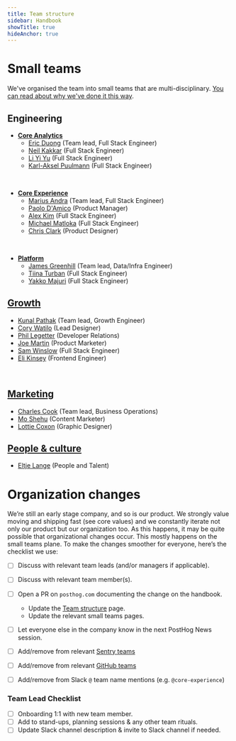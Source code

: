 ```yaml
---
title: Team structure
sidebar: Handbook
showTitle: true
hideAnchor: true
---
```


# Small teams

We've organised the team into small teams that are multi-disciplinary. [You can read about why we've done it this way](/handbook/people/team-structure/why-small-teams).

## Engineering

- **[Core Analytics](core-analytics)**
    - [Eric Duong](/handbook/people/team#eric-duong-software-engineer) (Team lead, Full Stack Engineer)
    - [Neil Kakkar](/handbook/people/team#neil-kakkar-software-engineer) (Full Stack Engineer)
    - [Li Yi Yu](/handbook/people/team#li-yi-yu-full-stack-engineer) (Full Stack Engineer)
    - [Karl-Aksel Puulmann](/handbook/people/team#karlaksel-puulmann-software-engineer) (Full Stack Engineer)

<br />

- **[Core Experience](core-experience)**
    - [Marius Andra](/handbook/people/team#marius-andra-software-engineer) (Team lead, Full Stack Engineer)
    - [Paolo D'Amico](/handbook/people/team#paolo-damico-product-team) (Product Manager)
    - [Alex Kim](/handbook/people/team#alex-kim-full-stack-engineer) (Full Stack Engineer)
    - [Michael Matloka](/handbook/people/team#michael-matloka-software-engineer) (Full Stack Engineer)
    - [Chris Clark](/handbook/people/team#chris-clark-product-designer) (Product Designer)

<br />

- **[Platform](platform)**
    - [James Greenhill](/handbook/people/team#james-greenhill-software-engineer) (Team lead, Data/Infra Engineer)
    - [Tiina Turban](/handbook/people/team#tiina-turban-software-engineer) (Full Stack Engineer)
    - [Yakko Majuri](/handbook/people/team#yakko-majuri-software-engineer) (Full Stack Engineer)

## [Growth](growth)

- [Kunal Pathak](/handbook/people/team#kunal-pathak-growth-engineer) (Team lead, Growth Engineer)
- [Cory Watilo](/handbook/people/team#cory-watilo-lead-designer) (Lead Designer)
- [Phil Legetter](/handbook/company/team#phil-leggetter-developer-relations) (Developer Relations)
- [Joe Martin](/handbook/people/team#joe-martin-product-marketer) (Product Marketer)
- [Sam Winslow](/handbook/people/team#sam-winslow-full-stack-engineer) (Full Stack Engineer)
- [Eli Kinsey](/handbook/people/team#eli-kinsey-frontend-engineer) (Frontend Engineer)

<br />

## [Marketing](marketing)

- [Charles Cook](/handbook/people/team#charles-cook-business-operations) (Team lead, Business Operations)
- [Mo Shehu](/handbook/people/team#mo-shehu-content-marketer) (Content Marketer)
- [Lottie Coxon](/handbook/people/team#lottie-coxon-graphic-designer) (Graphic Designer)

## [People & culture](people)

- [Eltje Lange](/handbook/people/team#eltje-lange-people-and-talent) (People and Talent)


# Organization changes

We’re still an early stage company, and so is our product. We strongly value moving and shipping fast (see core values) and we constantly iterate not only our product but our organization too. As this happens, it may be quite possible that organizational changes occur. This mostly happens on the small teams plane. To make the changes smoother for everyone, here’s the checklist we use:

- [ ] Discuss with relevant team leads (and/or managers if applicable).
- [ ] Discuss with relevant team member(s).
- [ ] Open a PR on `posthog.com` documenting the change on the handbook.
    - Update the [Team structure](/handbook/people/team-structure/team-structure) page.
    - Update the relevant small teams pages.
- [ ] Let everyone else in the company know in the next PostHog News session.
- [ ] Add/remove from relevant [Sentry teams](https://sentry.io/settings/posthog/teams/)
- [ ] Add/remove from relevant [GitHub teams](https://github.com/orgs/PostHog/teams)
- [ ] Add/remove from Slack `@` team name mentions (e.g. `@core-experience`)


### Team Lead Checklist
- [ ] Onboarding 1:1 with new team member.
- [ ] Add to stand-ups, planning sessions & any other team rituals.
- [ ] Update Slack channel description & invite to Slack channel if needed.